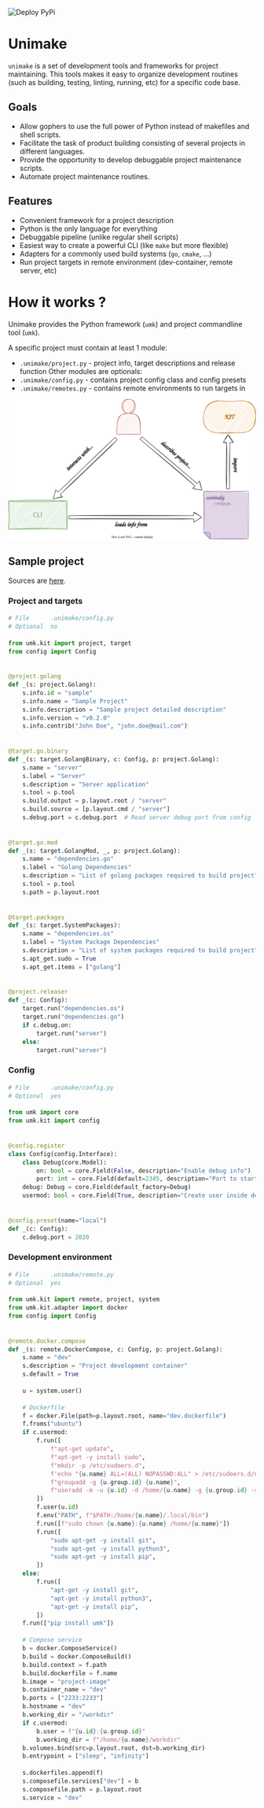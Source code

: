 ![Deploy PyPi](https://github.com/eddoss/unimake/actions/workflows/publish.yml/badge.svg)

# Unimake
`unimake` is a set of development tools and frameworks for project maintaining. This tools makes it easy to organize development routines (such as building, testing, linting, running, etc) for a specific code base.

## Goals
- Allow gophers to use the full power of Python instead of makefiles and shell scripts.
- Facilitate the task of product building consisting of several projects in different languages.
- Provide the opportunity to develop debuggable project maintenance scripts.
- Automate project maintenance routines.

## Features
- Convenient framework for a project description
- Python is the only language for everything
- Debuggable pipeline (unlike regular shell scripts)
- Easiest way to create a powerful CLI (like `make` but more flexible)
- Adapters for a commonly used build systems (`go`, `cmake`, ...)
- Run project targets in remote environment (dev-container, remote server, etc)

# How it works ?
Unimake provides the Python framework (`umk`) and project commandline tool (`umk`).

A specific project must contain at least 1 module:
- `.unimake/project.py` - project info, target descriptions and release function
Other modules are optionals:
- `.unimake/config.py` - contains project config class and config presets
- `.unimake/remotes.py` - contains remote environments to run targets in

![how-unimake-works](docs/diagrams/high-level.svg)
## Sample project
Sources are [here](docs/sample).
### Project and targets
```py
# File      .unimake/config.py
# Optional  no

from umk.kit import project, target
from config import Config


@project.golang
def _(s: project.Golang):
    s.info.id = "sample"
    s.info.name = "Sample Project"
    s.info.description = "Sample project detailed description"
    s.info.version = "v0.2.0"
    s.info.contrib("John Doe", "john.doe@mail.com")


@target.go.binary
def _(s: target.GolangBinary, c: Config, p: project.Golang):
    s.name = "server"
    s.label = "Server"
    s.description = "Server application"
    s.tool = p.tool
    s.build.output = p.layout.root / "server"
    s.build.source = [p.layout.cmd / "server"]
    s.debug.port = c.debug.port  # Read server debug port from config


@target.go.mod
def _(s: target.GolangMod, _, p: project.Golang):
    s.name = "dependencies.go"
    s.label = "Golang Dependencies"
    s.description = "List of golang packages required to build project"
    s.tool = p.tool
    s.path = p.layout.root


@target.packages
def _(s: target.SystemPackages):
    s.name = "dependencies.os"
    s.label = "System Package Dependencies"
    s.description = "List of system packages required to build project"
    s.apt_get.sudo = True
    s.apt_get.items = ["golang"]


@project.releaser
def _(c: Config):
    target.run("dependencies.os")
    target.run("dependencies.go")
    if c.debug.on:
        target.run("server")
    else:
        target.run("server")
```
### Config
```py
# File      .unimake/config.py
# Optional  yes 

from umk import core
from umk.kit import config


@config.register
class Config(config.Interface):
    class Debug(core.Model):
        on: bool = core.Field(False, description="Enable debug info")
        port: int = core.Field(default=2345, description="Port to start debugger on")
    debug: Debug = core.Field(default_factory=Debug)
    usermod: bool = core.Field(True, description="Create user inside development container")


@config.preset(name="local")
def _(c: Config):
    c.debug.port = 2020
```
### Development environment
```py
# File      .unimake/remote.py
# Optional  yes

from umk.kit import remote, project, system
from umk.kit.adapter import docker
from config import Config


@remote.docker.compose
def _(s: remote.DockerCompose, c: Config, p: project.Golang):
    s.name = "dev"
    s.description = "Project development container"
    s.default = True

    u = system.user()

    # Dockerfile
    f = docker.File(path=p.layout.root, name="dev.dockerfile")
    f.froms("ubuntu")
    if c.usermod:
        f.run([
            f"apt-get update",
            f"apt-get -y install sudo",
            f"mkdir -p /etc/sudoers.d",
            f'echo "{u.name} ALL=(ALL) NOPASSWD:ALL" > /etc/sudoers.d/nopasswd',
            f"groupadd -g {u.group.id} {u.name}",
            f"useradd -m -u {u.id} -d /home/{u.name} -g {u.group.id} -s /bin/sh {u.name}",
        ])
        f.user(u.id)
        f.env("PATH", f"$PATH:/home/{u.name}/.local/bin")
        f.run([f"sudo chown {u.name}:{u.name} /home/{u.name}"])
        f.run([
            "sudo apt-get -y install git",
            "sudo apt-get -y install python3",
            "sudo apt-get -y install pip",
        ])
    else:
        f.run([
            "apt-get -y install git",
            "apt-get -y install python3",
            "apt-get -y install pip",
        ])
    f.run(["pip install umk"])

    # Compose service
    b = docker.ComposeService()
    b.build = docker.ComposeBuild()
    b.build.context = f.path
    b.build.dockerfile = f.name
    b.image = "project-image"
    b.container_name = "dev"
    b.ports = ["2233:2233"]
    b.hostname = "dev"
    b.working_dir = "/workdir"
    if c.usermod:
        b.user = f"{u.id}:{u.group.id}"
        b.working_dir = f"/home/{u.name}/workdir"
    b.volumes.bind(src=p.layout.root, dst=b.working_dir)
    b.entrypoint = ["sleep", "infinity"]

    s.dockerfiles.append(f)
    s.composefile.services["dev"] = b
    s.composefile.path = p.layout.root
    s.service = "dev"
```